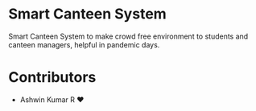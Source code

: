 # Smart Canteen System
Smart Canteen System to make crowd free environment to students and canteen managers, helpful in pandemic days.

# Contributors
- Ashwin Kumar R ❤️
